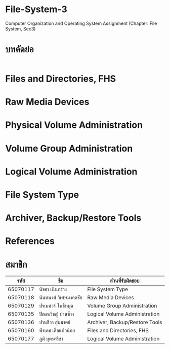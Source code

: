 # File-System-3

Computer Organization and Operating System Assignment (Chapter: File System, Sec3)

# บทคัดย่อ

```

```

# Files and Directories, FHS

# Raw Media Devices

# Physical Volume Administration

# Volume Group Administration

# Logical Volume Administration

# File System Type

# Archiver, Backup/Restore Tools

# References

# สมาชิก
| รหัส | ชื่อ | ส่วนที่รับผิดชอบ |
| --- | --- | --- |
| 65070117 | นัชชา เนินกร่าง | File System Type |
| 65070118 | นันทพงศ์ วิเศษมงคลชัย | Raw Media Devices |
| 65070129 | ปรเมศวร์ โพธิ์หมุด | Volume Group Administration |
| 65070135 | ปัณณวิชญ์ ปานช้าง | Logical Volume Administration|
| 65070136 | ปานชีวา สุ่มมาตย์ | Archiver, Backup/Restore Tools |
| 65070160 | พีรเดช เสือแก้วน้อย | Files and Directories, FHS |
| 65070177 | ภูมิ บุตรศรีชา | Logical Volume Administration |

